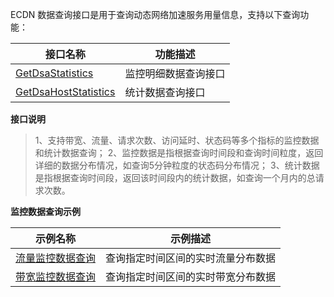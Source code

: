 
ECDN 数据查询接口是用于查询动态网络加速服务用量信息，支持以下查询功能：

| 接口名称 | 功能描述 |
| ---- | ---- |
| [GetDsaStatistics](https://cloud.tencent.com/document/product/570/17942) | 监控明细数据查询接口 |
| [GetDsaHostStatistics](https://cloud.tencent.com/document/product/570/16843) | 统计数据查询接口 |

**接口说明**
> 1、支持带宽、流量、请求次数、访问延时、状态码等多个指标的监控数据和统计数据查询；
> 2、监控数据是指根据查询时间段和查询时间粒度，返回详细的数据分布情况，如查询5分钟粒度的状态码分布情况；
> 3、统计数据是指根据查询时间段，返回该时间段内的统计数据，如查询一个月内的总请求次数。

**监控数据查询示例**

| 示例名称 | 示例描述 |
| ---- | ---- |
| [流量监控数据查询](https://cloud.tencent.com/document/product/570/16842) | 查询指定时间区间的实时流量分布数据 |
| [带宽监控数据查询](https://cloud.tencent.com/document/product/570/16841) | 查询指定时间区间的实时带宽分布数据 |
